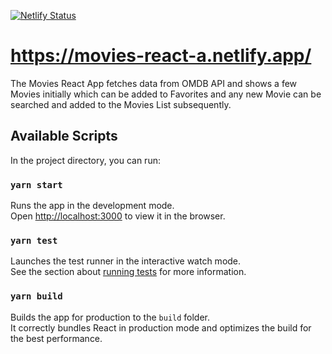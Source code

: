 [![Netlify Status](https://api.netlify.com/api/v1/badges/a5dfd612-6a85-40a7-8a04-ff741491495a/deploy-status)](https://app.netlify.com/sites/movies-react-a/deploys)

# https://movies-react-a.netlify.app/

The Movies React App fetches data from OMDB API and shows a few Movies initially which can be added to Favorites and any new Movie can be searched and added to the Movies List subsequently.

## Available Scripts

In the project directory, you can run:

### `yarn start`

Runs the app in the development mode.\
Open [http://localhost:3000](http://localhost:3000) to view it in the browser.

### `yarn test`

Launches the test runner in the interactive watch mode.\
See the section about [running tests](https://facebook.github.io/create-react-app/docs/running-tests) for more information.

### `yarn build`

Builds the app for production to the `build` folder.\
It correctly bundles React in production mode and optimizes the build for the best performance.
